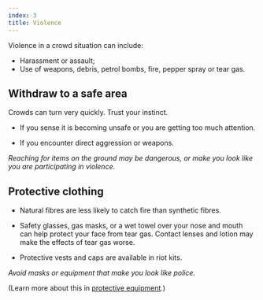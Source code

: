 ```yaml
---
index: 3
title: Violence
---
```

Violence in a crowd situation can include: 

*	Harassment or assault;
*	Use of weapons, debris, petrol bombs, fire, pepper spray or tear gas. 

## Withdraw to a safe area

Crowds can turn very quickly. Trust your instinct.  

*	If you sense it is becoming unsafe or you are getting too much attention.

*   If you encounter direct aggression or weapons.

*Reaching for items on the ground may be dangerous, or make you look like you are participating in violence.* 

## Protective clothing

*	Natural fibres are less likely to catch fire than synthetic fibres. 

*	Safety glasses, gas masks, or a wet towel over your nose and mouth can help protect your face from tear gas. Contact lenses and lotion may make the effects of tear gas worse. 

*   Protective vests and caps are available in riot kits.  

*Avoid masks or equipment that make you look like police.*

(Learn more about this in [protective equipment](umbrella://travel/protective-equipment).)